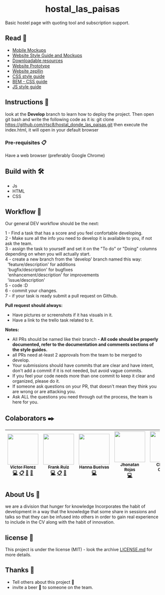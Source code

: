 <h1 align="center"> hostal_las_paisas </h1>

Basic hostel page with quoting tool and subscription support.

## Read 📄

* [Mobile Mockups](https://scene.zeplin.io/project/5ca139b23af358054bcab181)
* [Website Style Guide and Mockups](https://scene.zeplin.io/project/5ca139b23af358054bcab181)
* [Downloadable resources](https://app.zeplin.io/project/5ca139b23af358054bcab181/dashboard)
* [Website Prototype](https://sketch.cloud/s/0xOEG/R1Zx1o8/play)
* [Website zepllin](https://sketch.cloud/s/0xOEG)
* [CSS style guide](https://github.com/airbnb/css#css)
* [BEM - CSS guide](http://getbem.com/introduction/)
* [JS style guide](https://github.com/airbnb/javascript)

## Instructions 🚀

look at the **Develop** branch to learn how to deploy the project.
Then open git bash and write the following code as it is: git clone https://github.com/rtsc8/hostal_donde_las_paisas.git
then execute the index.html, it will open in your default browser

### Pre-requisites 📋

Have a web browser (preferably Google Chrome)

## Build with 🛠️

* Js
* HTML
* CSS

## Workflow :memo:

Our general DEV workflow should be the next:

1 - Find a task that has a score and you feel confortable developing.<br />
2 - Make sure all the info you need to develop it is available to you, if not ask the team.<br />
3 - assign the task to yourself and set it on the "To do" or "Doing" columns depending on when you will actually start.<br />
4 - create a new branch from the 'develop' branch named this way:<br />
&nbsp;  'feature/description' for additions <br />
&nbsp;  'bugfix/description' for bugfixes <br />
&nbsp;  'enhancement/description' for improvements <br />
&nbsp;  'issue/description' <br />
5 - code :D<br />
6 - commit your changes.<br />
7 - if your task is ready submit a pull request on Github.

**Pull request should always:**
- Have pictures or screenshots if it has visuals in it.
- Have a link to the trello task related to it.

**Notes:**
- All PRs should be named like their branch
**- All code should be properly documented, refer to the documentation and comments sections of the style guides.**
- all PRs need at-least 2 approvals from the team to be merged to develop.
- Your submissions should have commits that are clear and have intent, don't  add a commit if it is not needed, but avoid vague commits.
- If you feel your code needs more than one commit to keep it clear and organized, please do it.
- If someone ask questions on your PR, that doesn't mean they think you are wrong or are attacking you.
- Ask ALL the questions you need through out the process, the team is here for you.

## Colaborators ✒️
<!-- ALL-CONTRIBUTORS-LIST:START - Do not remove or modify this section -->
<!-- prettier-ignore -->
| [<img src="https://avatars2.githubusercontent.com/u/27802233?s=400&u=172450d19b7685357313b65d265cbe5c377484d1&v=4" width="100px;"/><br /><sub><b>Victor Florez</b></sub>](https://github.com/Sonny97)<br />[💻](https://github.com/rtsc8/hostal_donde_las_paisas/commits/develop "Code") [📋](#eventOrganizing-VictorFlorez "Event Organizing") [📖](https://github.com/rtsc8/hostal_donde_las_paisas/commits/develop "Documentation") [📢](#talk-VictorFlorez "Talkative") |[<img src="https://avatars0.githubusercontent.com/u/47303666?s=400&u=94953d99639522e7420270581b64435c2fe9e2b9&v=4" width="100px"/><br /><sub><b>Frank Ruiz</b></sub>](https://github.com/frankruiz90)<br />[💻](https://github.com/rtsc8/hostal_donde_las_paisas/commits/develop "Code") [📋](https://github.com/rtsc8/hostal_donde_las_paisas/commits/develop "Documentation") [📢](#talk-VictorFlorez "Talkative") |[<img src="https://avatars1.githubusercontent.com/u/44123301?s=400&u=da6dc0e5b7384257c7744df5bdff45fe45c0f370&v=4" width="100px;"/><br /><sub><b>Hanna Buelvas</b></sub>](https://github.com/hanna446)<br />[💻](https://github.com/rtsc8/hostal_donde_las_paisas/commits/develop "Code") |[<img src="https://avatars1.githubusercontent.com/u/46386386?s=460&v=4" width="100px;"/><br /><sub>Jhonatan Rojas</b></sub>](https://github.com/jhonatanrojasbastidas)<br />[💻](https://github.com/rtsc8/hostal_donde_las_paisas/commits/develop "Code")|[<img src="https://media.licdn.com/dms/image/C4D03AQEE1JJy6zINOw/profile-displayphoto-shrink_200_200/0?e=1567641600&v=beta&t=rK9VD9gno4lDj2IkzqDxR16XQ_qrddA5y48Qfwe96sg" width="100px;"/><br /><sub><b>Christian Castillo</b></sub>](https://github.com/christiang6)<br />[💻](https://github.com/rtsc8/hostal_donde_las_paisas/commits/develop "Code")| [<img src= "https://avatars0.githubusercontent.com/u/49324116?s=400&v=4" width="100px;"/><br /><sub><b> Sebastian Jaramillo</b></sub>](https://github.com/sjaramilloo) <br /> :eyeglasses: | <br />[💻] |
| :---: | :---: | :---: | :---: | :---: | :---: | :---: |

<!-- ALL-CONTRIBUTORS-LIST:END -->
## About Us :school:
we are a division that hunger for knowledge Incorporates the habit of development in a way that the knowledge that some share in sessions and talks so that they can be infused into others in order to gain real experience to include in the CV along with the habit of innovation.

## license 📄

This project is under the license (MIT) - look the archive [LICENSE.md](https://github.com/rtsc8/hostal_donde_las_paisas/blob/develop/LICENSE) for more details.

## Thanks 🎁

* Tell others about this project 📢
* invite a beer 🍺 to someone on the team. 